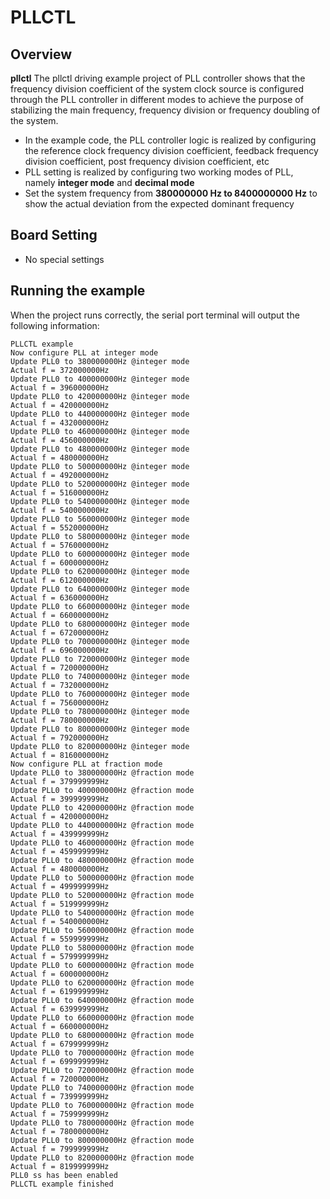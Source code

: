 # PLLCTL

## Overview

**pllctl** The pllctl driving example project of PLL controller shows that the frequency division coefficient of the system clock source is configured through the PLL controller in different modes to achieve the purpose of stabilizing the main frequency, frequency division or frequency doubling of the system.
- In the example code, the PLL controller logic is realized by configuring the reference clock frequency division coefficient, feedback frequency division coefficient, post frequency division coefficient, etc
- PLL setting is realized by configuring two working modes of PLL, namely **integer mode** and **decimal mode**
- Set the system frequency from **380000000 Hz to 8400000000 Hz** to show the actual deviation from the expected dominant frequency

## Board Setting

- No special settings

## Running the example

When the project runs correctly, the serial port terminal will output the following information:
```console
PLLCTL example
Now configure PLL at integer mode
Update PLL0 to 380000000Hz @integer mode
Actual f = 372000000Hz
Update PLL0 to 400000000Hz @integer mode
Actual f = 396000000Hz
Update PLL0 to 420000000Hz @integer mode
Actual f = 420000000Hz
Update PLL0 to 440000000Hz @integer mode
Actual f = 432000000Hz
Update PLL0 to 460000000Hz @integer mode
Actual f = 456000000Hz
Update PLL0 to 480000000Hz @integer mode
Actual f = 480000000Hz
Update PLL0 to 500000000Hz @integer mode
Actual f = 492000000Hz
Update PLL0 to 520000000Hz @integer mode
Actual f = 516000000Hz
Update PLL0 to 540000000Hz @integer mode
Actual f = 540000000Hz
Update PLL0 to 560000000Hz @integer mode
Actual f = 552000000Hz
Update PLL0 to 580000000Hz @integer mode
Actual f = 576000000Hz
Update PLL0 to 600000000Hz @integer mode
Actual f = 600000000Hz
Update PLL0 to 620000000Hz @integer mode
Actual f = 612000000Hz
Update PLL0 to 640000000Hz @integer mode
Actual f = 636000000Hz
Update PLL0 to 660000000Hz @integer mode
Actual f = 660000000Hz
Update PLL0 to 680000000Hz @integer mode
Actual f = 672000000Hz
Update PLL0 to 700000000Hz @integer mode
Actual f = 696000000Hz
Update PLL0 to 720000000Hz @integer mode
Actual f = 720000000Hz
Update PLL0 to 740000000Hz @integer mode
Actual f = 732000000Hz
Update PLL0 to 760000000Hz @integer mode
Actual f = 756000000Hz
Update PLL0 to 780000000Hz @integer mode
Actual f = 780000000Hz
Update PLL0 to 800000000Hz @integer mode
Actual f = 792000000Hz
Update PLL0 to 820000000Hz @integer mode
Actual f = 816000000Hz
Now configure PLL at fraction mode
Update PLL0 to 380000000Hz @fraction mode
Actual f = 379999999Hz
Update PLL0 to 400000000Hz @fraction mode
Actual f = 399999999Hz
Update PLL0 to 420000000Hz @fraction mode
Actual f = 420000000Hz
Update PLL0 to 440000000Hz @fraction mode
Actual f = 439999999Hz
Update PLL0 to 460000000Hz @fraction mode
Actual f = 459999999Hz
Update PLL0 to 480000000Hz @fraction mode
Actual f = 480000000Hz
Update PLL0 to 500000000Hz @fraction mode
Actual f = 499999999Hz
Update PLL0 to 520000000Hz @fraction mode
Actual f = 519999999Hz
Update PLL0 to 540000000Hz @fraction mode
Actual f = 540000000Hz
Update PLL0 to 560000000Hz @fraction mode
Actual f = 559999999Hz
Update PLL0 to 580000000Hz @fraction mode
Actual f = 579999999Hz
Update PLL0 to 600000000Hz @fraction mode
Actual f = 600000000Hz
Update PLL0 to 620000000Hz @fraction mode
Actual f = 619999999Hz
Update PLL0 to 640000000Hz @fraction mode
Actual f = 639999999Hz
Update PLL0 to 660000000Hz @fraction mode
Actual f = 660000000Hz
Update PLL0 to 680000000Hz @fraction mode
Actual f = 679999999Hz
Update PLL0 to 700000000Hz @fraction mode
Actual f = 699999999Hz
Update PLL0 to 720000000Hz @fraction mode
Actual f = 720000000Hz
Update PLL0 to 740000000Hz @fraction mode
Actual f = 739999999Hz
Update PLL0 to 760000000Hz @fraction mode
Actual f = 759999999Hz
Update PLL0 to 780000000Hz @fraction mode
Actual f = 780000000Hz
Update PLL0 to 800000000Hz @fraction mode
Actual f = 799999999Hz
Update PLL0 to 820000000Hz @fraction mode
Actual f = 819999999Hz
PLL0 ss has been enabled
PLLCTL example finished
```


